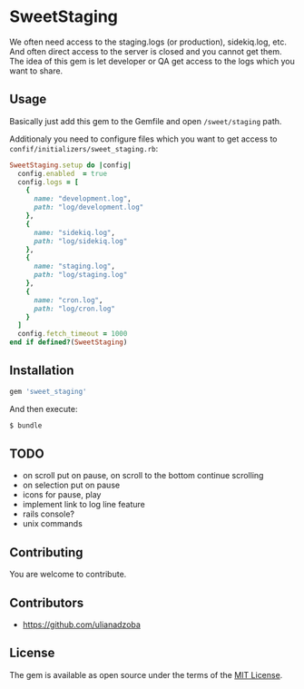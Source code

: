 # SweetStaging

We often need access to the staging.logs (or production), sidekiq.log, etc. And often direct access to the server is closed and you cannot get them. The idea of this gem is let developer or QA get access to the logs which you want to share.

## Usage

Basically just add this gem to the Gemfile and open `/sweet/staging` path.

Additionaly you need to configure files which you want to get access to `confif/initializers/sweet_staging.rb`:

```ruby
SweetStaging.setup do |config|
  config.enabled  = true
  config.logs = [
    {
      name: "development.log",
      path: "log/development.log"
    },
    {
      name: "sidekiq.log",
      path: "log/sidekiq.log"
    },
    {
      name: "staging.log",
      path: "log/staging.log"
    },
    {
      name: "cron.log",
      path: "log/cron.log"
    }
  ]
  config.fetch_timeout = 1000
end if defined?(SweetStaging)
```

## Installation

```ruby
gem 'sweet_staging'
```

And then execute:
```bash
$ bundle
```

## TODO

- on scroll put on pause, on scroll to the bottom continue scrolling
- on selection put on pause
- icons for pause, play
- implement link to log line feature
- rails console?
- unix commands

## Contributing

You are welcome to contribute.

## Contributors

- https://github.com/ulianadzoba

## License

The gem is available as open source under the terms of the [MIT License](https://opensource.org/licenses/MIT).
